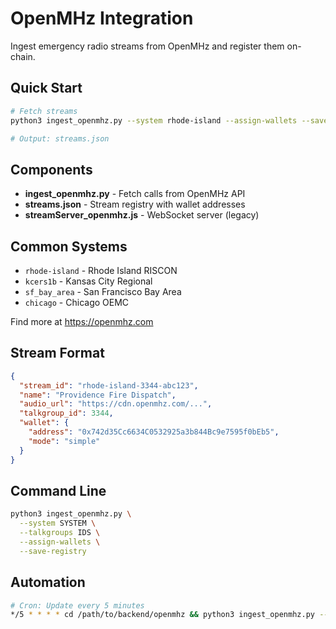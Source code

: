 # OpenMHz Integration

Ingest emergency radio streams from OpenMHz and register them on-chain.

## Quick Start

```bash
# Fetch streams
python3 ingest_openmhz.py --system rhode-island --assign-wallets --save-registry

# Output: streams.json
```

## Components

- **ingest_openmhz.py** - Fetch calls from OpenMHz API
- **streams.json** - Stream registry with wallet addresses
- **streamServer_openmhz.js** - WebSocket server (legacy)

## Common Systems

- `rhode-island` - Rhode Island RISCON
- `kcers1b` - Kansas City Regional
- `sf_bay_area` - San Francisco Bay Area
- `chicago` - Chicago OEMC

Find more at https://openmhz.com

## Stream Format

```json
{
  "stream_id": "rhode-island-3344-abc123",
  "name": "Providence Fire Dispatch",
  "audio_url": "https://cdn.openmhz.com/...",
  "talkgroup_id": 3344,
  "wallet": {
    "address": "0x742d35Cc6634C0532925a3b844Bc9e7595f0bEb5",
    "mode": "simple"
  }
}
```

## Command Line

```bash
python3 ingest_openmhz.py \
  --system SYSTEM \
  --talkgroups IDS \
  --assign-wallets \
  --save-registry
```

## Automation

```bash
# Cron: Update every 5 minutes
*/5 * * * * cd /path/to/backend/openmhz && python3 ingest_openmhz.py --system rhode-island --assign-wallets --save-registry
```

